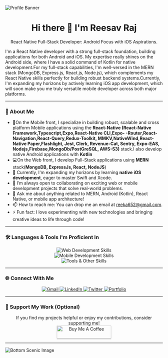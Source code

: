 ![Profile Banner](https://i.pinimg.com/736x/d6/40/e1/d640e11ed59ca56668dc6ee0836a389f.jpg)

<h1 align="center">Hi there 👋 I'm Reesav Raj</h1>

<p align="center">
React Native Full-Stack Developer: Android Focus with iOS Aspirations.

I'm  a React Native developer with a strong full-stack foundation, building applications for both Android and iOS. My expertise really shines on the Android side, where I have a solid command of Kotlin for native development.For my full-stack capabilities, I'm  well-versed in the MERN stack (MongoDB, Express.js, React.js, Node.js), which complements my React Native skills perfectly for building robust backend systems.Currently, I'm  expanding my horizons by actively learning iOS app development, which will soon make you me truly versatile mobile developer across both major platforms.
</p>

---

### 🌱 About Me

-  📱On the Mobile front, I specialize in building robust, scalable and cross platform Mobile applications using the **React-Native (React-Native Framework,Typescript,Expo,React-Native CLI,Expo- -Router,React-Navigation,React-Query,Redux-Toolkit, MMKV,NativeWind,React-Native Paper,Flashlight, Jest, Clerk, Revenue-Cat, Sentry, Expo-EAS, Nodejs,Firebase,MongoDb/PostGreSQL, AWS-S3)** stack.I also develop native Android applications with **Kotlin**
- 💻On the Web front, I develop Full-Stack  applications using **MERN** stack(**MongoDB, ExpressJs, React, NodeJS**)
- 🍎 Currently, I'm expanding my horizons by learning **native iOS development**, eager to master Swift and Xcode.
- 👯 I’m always open to collaborating on exciting web or mobile development projects that solve real-world problems.
- 💬 Ask me about anything related to MERN, Android (Kotlin), React Native, or mobile app architecture!
- 📫 How to reach me: You can drop me an email at [reeka652@gmail.com](mailto:reeka652@gmail.com).
- ⚡ Fun fact: I love experimenting with new technologies and bringing creative ideas to life through code!

---

### 🛠️ Languages & Tools I'm Proficient In

<p align="center">
  <img src="https://skillicons.dev/icons?i=html,css,js,ts,react,redux,nodejs,express,mongodb,mongoose,lua,tailwind,bootstrap,gmail,firebase,emacs,npm,postgres,supabase" alt="Web Development Skills" />
  <br>
  <img src="https://skillicons.dev/icons?i=kotlin,androidstudio,ktor,sqlite,xcode,swift,go,neovim,jest,gradle,bash,arch,bun,electron,ubuntu,vim,vite" alt="Mobile Development Skills" />
  <br>
  <img src="https://skillicons.dev/icons?i=git,github,vscode,postman,figma,aws,gcp,nginx,nix,docker,linux,npm,yarn,kali,powershell" alt="Tools & Other Skills" />
</p>

---



### 🌐 Connect With Me

<p align="center">
  <a href="mailto:reeka652@gmail.com">
    <img src="https://img.shields.io/badge/Gmail-D14836?style=for-the-badge&logo=gmail&logoColor=white" alt="Gmail" />
  </a>
  <a href="YOUR_LINKEDIN_PROFILE_URL" target="_blank">
    <img src="https://img.shields.io/badge/LinkedIn-0077B5?style=for-the-badge&logo=linkedin&logoColor=white" alt="LinkedIn" />
  </a>
  <a href="YOUR_TWITTER_PROFILE_URL" target="_blank">
    <img src="https://img.shields.io/badge/Twitter-1DA1F2?style=for-the-badge&logo=twitter&logoColor=white" alt="Twitter" />
  </a>
  <a href="YOUR_PORTFOLIO_WEBSITE_URL" target="_blank">
    <img src="https://img.shields.io/badge/Portfolio-FF5722?style=for-the-badge&logo=react&logoColor=white" alt="Portfolio" />
  </a>
</p>

---

### 🙏 Support My Work (Optional)

<p align="center">
  If you find my projects helpful or enjoy my contributions, consider supporting me!
  <br>
  <a href="YOUR_BUY_ME_A_COFFEE_LINK" target="_blank">
    <img src="https://www.buymeacoffee.com/assets/img/custom_images/orange_img.png" alt="Buy Me A Coffee" style="height: 41px !important;width: 174px !important;box-shadow: 0px 3px 2px 0px rgba(190, 190, 190, 0.5) !important;-webkit-box-shadow: 0px 3px 2px 0px rgba(190, 190, 190, 0.5) !important;" />
  </a>
</p>

---

![Bottom Scenic Image](https://i.pinimg.com/736x/e9/56/8c/e9568cd4b424a833caf1666090651252.jpg)
